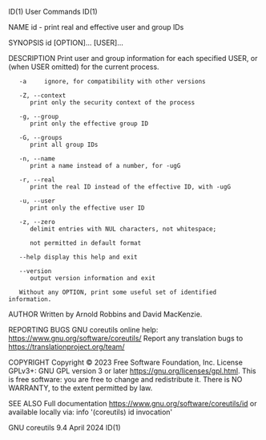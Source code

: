 ID(1)									 User Commands									 ID(1)

NAME
       id - print real and effective user and group IDs

SYNOPSIS
       id [OPTION]... [USER]...

DESCRIPTION
       Print user and group information for each specified USER, or (when USER omitted) for the current process.

       -a     ignore, for compatibility with other versions

       -Z, --context
	      print only the security context of the process

       -g, --group
	      print only the effective group ID

       -G, --groups
	      print all group IDs

       -n, --name
	      print a name instead of a number, for -ugG

       -r, --real
	      print the real ID instead of the effective ID, with -ugG

       -u, --user
	      print only the effective user ID

       -z, --zero
	      delimit entries with NUL characters, not whitespace;

	      not permitted in default format

       --help display this help and exit

       --version
	      output version information and exit

       Without any OPTION, print some useful set of identified information.

AUTHOR
       Written by Arnold Robbins and David MacKenzie.

REPORTING BUGS
       GNU coreutils online help: <https://www.gnu.org/software/coreutils/>
       Report any translation bugs to <https://translationproject.org/team/>

COPYRIGHT
       Copyright © 2023 Free Software Foundation, Inc.	License GPLv3+: GNU GPL version 3 or later <https://gnu.org/licenses/gpl.html>.
       This is free software: you are free to change and redistribute it.  There is NO WARRANTY, to the extent permitted by law.

SEE ALSO
       Full documentation <https://www.gnu.org/software/coreutils/id>
       or available locally via: info '(coreutils) id invocation'

GNU coreutils 9.4							  April 2024									 ID(1)
